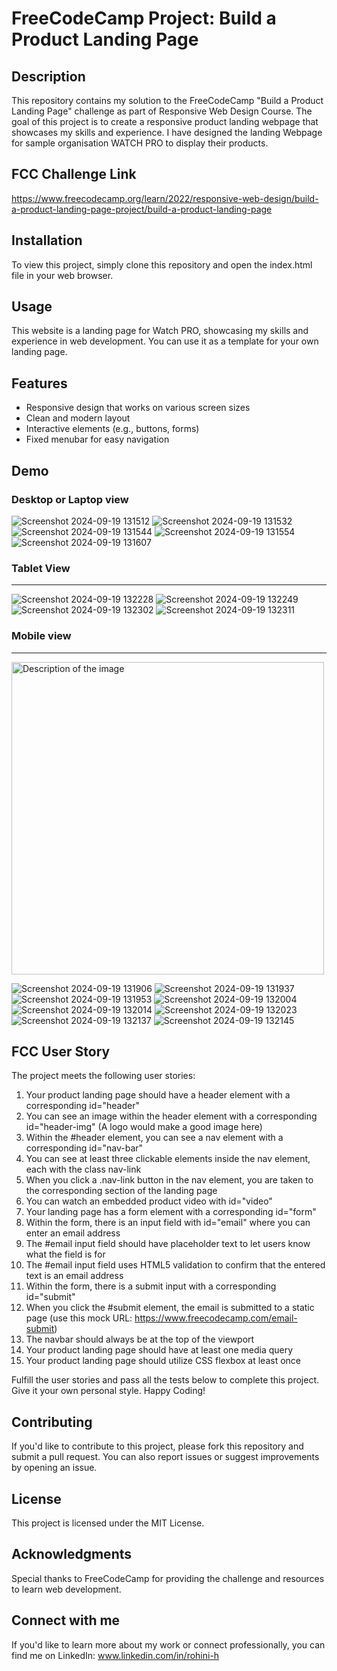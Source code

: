 # FreeCodeCamp Project: Build a Product Landing Page

## Description
This repository contains my solution to the FreeCodeCamp "Build a Product Landing Page" challenge as part of Responsive Web Design Course. The goal of this project is to create a responsive product landing webpage that showcases my skills and experience. I have designed the landing Webpage for sample organisation WATCH PRO to display their products.

## FCC Challenge Link
https://www.freecodecamp.org/learn/2022/responsive-web-design/build-a-product-landing-page-project/build-a-product-landing-page

## Installation
To view this project, simply clone this repository and open the index.html file in your web browser.

## Usage
This website is a landing page for Watch PRO, showcasing my skills and experience in web development. You can use it as a template for your own landing page.

## Features

- Responsive design that works on various screen sizes
- Clean and modern layout
- Interactive elements (e.g., buttons, forms)
- Fixed menubar for easy navigation

## Demo
### Desktop or Laptop view
![Screenshot 2024-09-19 131512](https://github.com/user-attachments/assets/d0217e2e-ac51-4bb0-a232-8f264b8faa03)
![Screenshot 2024-09-19 131532](https://github.com/user-attachments/assets/e0657abe-6f94-445b-a44d-907d78551c19)
![Screenshot 2024-09-19 131544](https://github.com/user-attachments/assets/d609147e-c7df-401e-a658-2871cce91c23)
![Screenshot 2024-09-19 131554](https://github.com/user-attachments/assets/e4f38a97-4980-48b5-9856-d419fdd76dba)
![Screenshot 2024-09-19 131607](https://github.com/user-attachments/assets/04a7de41-5aaa-4b3a-8e95-7baa20ec0dc6)

### Tablet View
---
![Screenshot 2024-09-19 132228](https://github.com/user-attachments/assets/7b6e6e09-b0bd-45e9-af3b-650bdaddcc23)
![Screenshot 2024-09-19 132249](https://github.com/user-attachments/assets/4b8364b0-fbbc-4a06-bd43-8251185ca0a1)
![Screenshot 2024-09-19 132302](https://github.com/user-attachments/assets/c62664d1-cad9-4df9-975a-997b9826994e)
![Screenshot 2024-09-19 132311](https://github.com/user-attachments/assets/ea1a93f1-2155-44c0-a679-8cf5b438d2fb)

### Mobile view
---
<img src="![Screenshot 2024-09-19 131906](https://github.com/user-attachments/assets/867f5597-f1a4-4502-bae0-ba9ce435bced)" alt="Description of the image" width="500"/>

![Screenshot 2024-09-19 131906](https://github.com/user-attachments/assets/867f5597-f1a4-4502-bae0-ba9ce435bced)
![Screenshot 2024-09-19 131937](https://github.com/user-attachments/assets/c7e2021f-d12d-4909-bc33-a6a25be96bc8)
![Screenshot 2024-09-19 131953](https://github.com/user-attachments/assets/1f6b5477-868f-4ecc-bc27-6a23d2f4e1ca)
![Screenshot 2024-09-19 132004](https://github.com/user-attachments/assets/89a9be88-9185-413c-b097-918861dd4587)
![Screenshot 2024-09-19 132014](https://github.com/user-attachments/assets/e025abd3-ee3f-4f96-ab4f-62a52bd31f9f)
![Screenshot 2024-09-19 132023](https://github.com/user-attachments/assets/24e18a32-8718-400e-9132-25c9680f0fb3)
![Screenshot 2024-09-19 132137](https://github.com/user-attachments/assets/d126e07d-6cc4-4b3c-8f2a-57d667276978)
![Screenshot 2024-09-19 132145](https://github.com/user-attachments/assets/2944fdf7-1e97-4c3a-ad82-2f583b539ae1)

## FCC User Story
The project meets the following user stories:

1. Your product landing page should have a header element with a corresponding id="header"
2. You can see an image within the header element with a corresponding id="header-img" (A logo would make a good image here)
3. Within the #header element, you can see a nav element with a corresponding id="nav-bar"
4. You can see at least three clickable elements inside the nav element, each with the class nav-link
5. When you click a .nav-link button in the nav element, you are taken to the corresponding section of the landing page
6. You can watch an embedded product video with id="video"
7. Your landing page has a form element with a corresponding id="form"
8. Within the form, there is an input field with id="email" where you can enter an email address
9. The #email input field should have placeholder text to let users know what the field is for
10. The #email input field uses HTML5 validation to confirm that the entered text is an email address
11. Within the form, there is a submit input with a corresponding id="submit"
12. When you click the #submit element, the email is submitted to a static page (use this mock URL: https://www.freecodecamp.com/email-submit)
13. The navbar should always be at the top of the viewport
14. Your product landing page should have at least one media query
15. Your product landing page should utilize CSS flexbox at least once

Fulfill the user stories and pass all the tests below to complete this project. Give it your own personal style. Happy Coding!

## Contributing
If you'd like to contribute to this project, please fork this repository and submit a pull request. You can also report issues or suggest improvements by opening an issue.

## License
This project is licensed under the MIT License.

## Acknowledgments
Special thanks to FreeCodeCamp for providing the challenge and resources to learn web development.

## Connect with me
If you'd like to learn more about my work or connect professionally, you can find me on LinkedIn: www.linkedin.com/in/rohini-h
